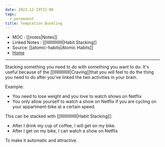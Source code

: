 ```yaml
---
date: 2022-12-19T22:00
tags:
  - permanent
title: Temptation Bundling
---
```

- MOC : [[notes|Notes]]
- Linked Notes : [[lIIllIIIIIIIlIl|Habit Stacking]]
- Source: [[atomic-habits|Atomic Habits]]
- [Home](https://misudashi.ga/)
----------
Stacking something you need to do with something you want to do. It's useful because of the [[llllllllIIIIIIl|Craving]]that you will feel to do the thing you need to do after you've linked the two activities in your brain.

Example: 
- You need to lose weight and you love to watch shows on Netflix
- You only allow yourself to watch a show on Netflix if you are cycling on your appartment-bike at a certain speed.

This can be stacked with [[lIIllIIIIIIIlIl|Habit Stacking]]:

- After I drink my cup of coffee, I will get on my bike.
- After I get on my bike, I can watch a show on Netflix

To make it automatic and attractive.
